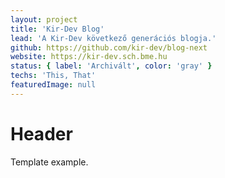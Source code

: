 ```yaml
---
layout: project
title: 'Kir-Dev Blog'
lead: 'A Kir-Dev következő generációs blogja.'
github: https://github.com/kir-dev/blog-next
website: https://kir-dev.sch.bme.hu
status: { label: 'Archivált', color: 'gray' }
techs: 'This, That'
featuredImage: null
---
```


# Header

Template example.

